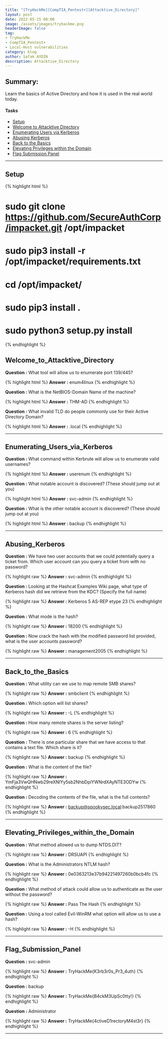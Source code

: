 ```yaml
---
title: "[TryHackMe][CompTIA_Pentest+][Attacktive_Directory]"
layout: post
date: 2022-05-25 08:00
image: /assets/images/tryhackme.png
headerImage: false
tag:
- TryHackMe
- CompTIA_Pentest+
- Local-Host vulnerabilities
category: blog
author: Safak AYDIN
description: Attacktive_Directory
---
```


## Summary:

Learn the basics of Active Directory and how it is used in the real world today.

#### Tasks
- [Setup](#Setup)
- [Welcome to Attacktive Directory](#Welcome_to_Attacktive_Directory)
- [Enumerating Users via Kerberos](#Enumerating_Users_via_Kerberos)
- [Abusing Kerberos](#Abusing_Kerberos)
- [Back to the Basics](#Back_to_the_Basics)
- [Elevating Privileges within the Domain](#Elevating_Privileges_within_the_Domain)
- [Flag Submission Panel](#Flag_Submission_Panel)

---

## Setup

{% highlight html %}
# sudo git clone https://github.com/SecureAuthCorp/impacket.git /opt/impacket
# sudo pip3 install -r /opt/impacket/requirements.txt
# cd /opt/impacket/ 
# sudo pip3 install .
# sudo python3 setup.py install
{% endhighlight %}

## Welcome_to_Attacktive_Directory

**Question :** What tool will allow us to enumerate port 139/445?

{% highlight html %}
**Answer :** enum4linux
{% endhighlight %}

**Question :** What is the NetBIOS-Domain Name of the machine?

{% highlight html %}
**Answer :** THM-AD
{% endhighlight %}

**Question :** What invalid TLD do people commonly use for their Active Directory Domain?

{% highlight html %}
**Answer :** .local
{% endhighlight %}

---

## Enumerating_Users_via_Kerberos

**Question :** What command within Kerbrute will allow us to enumerate valid usernames?

{% highlight html %}
**Answer :** userenum
{% endhighlight %}

**Question :** What notable account is discovered? (These should jump out at you)

{% highlight html %}
**Answer :** svc-admin
{% endhighlight %}

**Question :** What is the other notable account is discovered? (These should jump out at you)

{% highlight html %}
**Answer :** backup
{% endhighlight %}

---

## Abusing_Kerberos

**Question :** We have two user accounts that we could potentially query a ticket from. Which user account can you query a ticket from with no password?

{% highlight raw %}
**Answer :** svc-admin
{% endhighlight %}

**Question :** Looking at the Hashcat Examples Wiki page, what type of Kerberos hash did we retrieve from the KDC? (Specify the full name)

{% highlight raw %}
**Answer :** Kerberos 5 AS-REP etype 23
{% endhighlight %}

**Question :** What mode is the hash?

{% highlight raw %}
**Answer :** 18200
{% endhighlight %}

**Question :** Now crack the hash with the modified password list provided, what is the user accounts password?

{% highlight raw %}
**Answer :** management2005
{% endhighlight %}

---

## Back_to_the_Basics

**Question :** What utility can we use to map remote SMB shares?

{% highlight raw %}
**Answer :** smbclient
{% endhighlight %}

**Question :** Which option will list shares?

{% highlight raw %}
**Answer :** -L
{% endhighlight %}

**Question :** How many remote shares is the server listing?

{% highlight raw %}
**Answer :** 6
{% endhighlight %}

**Question :** There is one particular share that we have access to that contains a text file. Which share is it?

{% highlight raw %}
**Answer :** backup
{% endhighlight %}

**Question :** What is the content of the file?

{% highlight raw %}
**Answer :** YmFja3VwQHNwb29reXNlYy5sb2NhbDpiYWNrdXAyNTE3ODYw
{% endhighlight %}

**Question :** Decoding the contents of the file, what is the full contents?

{% highlight raw %}
**Answer :** backup@spookysec.local:backup2517860
{% endhighlight %}

---

## Elevating_Privileges_within_the_Domain

**Question :** What method allowed us to dump NTDS.DIT?

{% highlight raw %}
**Answer :** DRSUAPI
{% endhighlight %}

**Question :** What is the Administrators NTLM hash?

{% highlight raw %}
**Answer :** 0e0363213e37b94221497260b0bcb4fc
{% endhighlight %}

**Question :** What method of attack could allow us to authenticate as the user without the password?

{% highlight raw %}
**Answer :** Pass The Hash
{% endhighlight %}

**Question :** Using a tool called Evil-WinRM what option will allow us to use a hash?

{% highlight raw %}
**Answer :** -H
{% endhighlight %}

---

## Flag_Submission_Panel

**Question :** svc-admin 

{% highlight raw %}
**Answer :** TryHackMe{K3rb3r0s_Pr3_4uth}
{% endhighlight %}

**Question :** backup

{% highlight raw %}
**Answer :** TryHackMe{B4ckM3UpSc0tty!}
{% endhighlight %}

**Question :** Administrator

{% highlight raw %}
**Answer :** TryHackMe{4ctiveD1rectoryM4st3r}
{% endhighlight %}

---

[1]: https://daringfireball.net/projects/markdown/
[2]: https://www.fileformat.info/info/unicode/char/2163/index.htm
[3]: https://www.markitdown.net/
[4]: https://daringfireball.net/projects/markdown/basics
[5]: https://daringfireball.net/projects/markdown/syntax
[6]: https://kune.fr/wp-content/uploads/2013/10/ghost-blog.jpg
